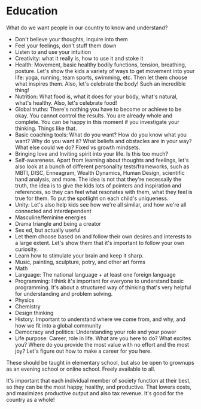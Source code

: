 # Education

What do we want people in our country to know and understand?

* Don't believe your thoughts, inquire into them
* Feel your feelings, don't stuff them down
* Listen to and use your intuition
* Creativity: what it really is, how to use it and stoke it
* Health: Movement, basic healthy bodily functions, tension, breathing, posture. Let's show the kids a variety of ways to get movement into your life: yoga, running, team sports, swimming, etc. Then let them choose what inspires them. Also, let's celebrate the body! Such an incredible thing!
* Nutrition: What food is, what it does for your body, what's natural, what's healthy. Also, let's celebrate food!
* Global truths: There's nothing you have to become or achieve to be okay. You cannot control the results. You are already whole and complete. You can be happy in this moment if you investigate your thinking. Things like that.
* Basic coaching tools: What do you want? How do you know what you want? Why do you want it? What beliefs and obstacles are in your way? What else could we do? Fixed vs growth mindsets.
* Bringing love and Inviting spirit into your life. Is this too much?
* Self-awareness. Apart from learning about thoughts and feelings, let's also look at a bunch of different personality tests/frameworks, such as MBTI, DISC, Enneagram, Wealth Dynamics, Human Design, scientific hand analysis, and more. The idea is not that they're necessaily the truth, the idea is to give the kids lots of pointers and inspiration and references, so they can feel what resonates with them, what they feel is true for them. To put the spotlight on each child's uniqueness.
* Unity: Let's also help kids see how we're all similar, and how we're all connected and interdependent
* Masculine/feminine energies
* Drama triangle and being a creator
* Sex ed, but actually useful
* Let them choose based on and follow their own desires and interests to a large extent. Let's show them that it's important to follow your own curiosity.
* Learn how to stimulate your brain and keep it sharp.
* Music, painting, sculpture, potry, and other art forms
* Math
* Language: The national language + at least one foreign language
* Programming: I think it's important for everyone to understand basic programming. It's about a structured way of thinking that's very helpful for understanding and problem solving.
* Physics
* Chemistry
* Design thinking
* History: Important to understand where we come from, and why, and how we fit into a global community
* Democracy and politics: Understanding your role and your power
* Life purpose: Career, role in life. What are you here to do? What excites you? Where do you provide the most value with no effort and the most joy? Let's figure out how to make a career for you here.

These should be taught in elementary school, but also be open to grownups as an evening school or online school. Freely available to all.

It's important that each individual member of society function at their best, so they can be the most happy, healthy, and productive. That lowers costs, and maximizes productive output and also tax revenue. It's good for the country as a whole!


